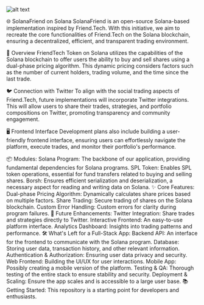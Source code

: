 ![alt text](https://i.imgur.com/v4KVyV4.png)

🌐 SolanaFriend on Solana
SolanaFriend is an open-source Solana-based implementation inspired by Friend.Tech. With this initiative, we aim to recreate the core functionalities of Friend.Tech on the Solana blockchain, ensuring a decentralized, efficient, and transparent trading environment.

🚀 Overview
FriendTech Token on Solana utilizes the capabilities of the Solana blockchain to offer users the ability to buy and sell shares using a dual-phase pricing algorithm. This dynamic pricing considers factors such as the number of current holders, trading volume, and the time since the last trade.

🐦 Connection with Twitter
To align with the social trading aspects of Friend.Tech, future implementations will incorporate Twitter integrations. This will allow users to share their trades, strategies, and portfolio compositions on Twitter, promoting transparency and community engagement.

🖥 Frontend Interface
Development plans also include building a user-friendly frontend interface, ensuring users can effortlessly navigate the platform, execute trades, and monitor their portfolio's performance.

📦 Modules:
Solana Program: The backbone of our application, providing fundamental dependencies for Solana programs.
SPL Token: Enables SPL token operations, essential for fund transfers related to buying and selling shares.
Borsh: Ensures efficient serialization and deserialization, a necessary aspect for reading and writing data on Solana.
✨ Core Features:
Dual-phase Pricing Algorithm: Dynamically calculates share prices based on multiple factors.
Share Trading: Secure trading of shares on the Solana blockchain.
Custom Error Handling: Custom errors for clarity during program failures.
🌟 Future Enhancements:
Twitter Integration: Share trades and strategies directly to Twitter.
Interactive Frontend: An easy-to-use platform interface.
Analytics Dashboard: Insights into trading patterns and performance.
🛠 What's Left for a Full-Stack App:
 Backend API: An interface for the frontend to communicate with the Solana program.
 Database: Storing user data, transaction history, and other relevant information.
 Authentication & Authorization: Ensuring user data privacy and security.
 Web Frontend: Building the UI/UX for user interactions.
 Mobile App: Possibly creating a mobile version of the platform.
 Testing & QA: Thorough testing of the entire stack to ensure stability and security.
 Deployment & Scaling: Ensure the app scales and is accessible to a large user base.
📚 Getting Started:
This repository is a starting point for developers and enthusiasts.


